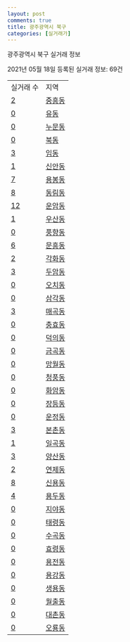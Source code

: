 ```yaml
---
layout: post
comments: true
title: 광주광역시 북구
categories: [실거래가]
---
```


광주광역시 북구 실거래 정보

2021년 05월 18일 등록된 실거래 정보: 69건


<table>
  <tr>
    <td>실거래 수</td>
    <td>지역</td>
  </tr>

  
  <tr>
    <td><a href="2917010100.html">2</a></td>
    <td><a href="2917010100.html">중흥동</a></td>
  </tr>
    

  <tr>
    <td><a href="2917010200.html">0</a></td>
    <td><a href="2917010200.html">유동</a></td>
  </tr>
    

  <tr>
    <td><a href="2917010300.html">0</a></td>
    <td><a href="2917010300.html">누문동</a></td>
  </tr>
    

  <tr>
    <td><a href="2917010400.html">0</a></td>
    <td><a href="2917010400.html">북동</a></td>
  </tr>
    

  <tr>
    <td><a href="2917010500.html">3</a></td>
    <td><a href="2917010500.html">임동</a></td>
  </tr>
    

  <tr>
    <td><a href="2917010600.html">1</a></td>
    <td><a href="2917010600.html">신안동</a></td>
  </tr>
    

  <tr>
    <td><a href="2917010700.html">7</a></td>
    <td><a href="2917010700.html">용봉동</a></td>
  </tr>
    

  <tr>
    <td><a href="2917010800.html">8</a></td>
    <td><a href="2917010800.html">동림동</a></td>
  </tr>
    

  <tr>
    <td><a href="2917010900.html">12</a></td>
    <td><a href="2917010900.html">운암동</a></td>
  </tr>
    

  <tr>
    <td><a href="2917011000.html">1</a></td>
    <td><a href="2917011000.html">우산동</a></td>
  </tr>
    

  <tr>
    <td><a href="2917011100.html">0</a></td>
    <td><a href="2917011100.html">풍향동</a></td>
  </tr>
    

  <tr>
    <td><a href="2917011200.html">6</a></td>
    <td><a href="2917011200.html">문흥동</a></td>
  </tr>
    

  <tr>
    <td><a href="2917011300.html">2</a></td>
    <td><a href="2917011300.html">각화동</a></td>
  </tr>
    

  <tr>
    <td><a href="2917011400.html">3</a></td>
    <td><a href="2917011400.html">두암동</a></td>
  </tr>
    

  <tr>
    <td><a href="2917011500.html">0</a></td>
    <td><a href="2917011500.html">오치동</a></td>
  </tr>
    

  <tr>
    <td><a href="2917011600.html">0</a></td>
    <td><a href="2917011600.html">삼각동</a></td>
  </tr>
    

  <tr>
    <td><a href="2917011700.html">3</a></td>
    <td><a href="2917011700.html">매곡동</a></td>
  </tr>
    

  <tr>
    <td><a href="2917011800.html">0</a></td>
    <td><a href="2917011800.html">충효동</a></td>
  </tr>
    

  <tr>
    <td><a href="2917011900.html">0</a></td>
    <td><a href="2917011900.html">덕의동</a></td>
  </tr>
    

  <tr>
    <td><a href="2917012000.html">0</a></td>
    <td><a href="2917012000.html">금곡동</a></td>
  </tr>
    

  <tr>
    <td><a href="2917012100.html">0</a></td>
    <td><a href="2917012100.html">망월동</a></td>
  </tr>
    

  <tr>
    <td><a href="2917012200.html">0</a></td>
    <td><a href="2917012200.html">청풍동</a></td>
  </tr>
    

  <tr>
    <td><a href="2917012300.html">0</a></td>
    <td><a href="2917012300.html">화암동</a></td>
  </tr>
    

  <tr>
    <td><a href="2917012400.html">0</a></td>
    <td><a href="2917012400.html">장등동</a></td>
  </tr>
    

  <tr>
    <td><a href="2917012500.html">0</a></td>
    <td><a href="2917012500.html">운정동</a></td>
  </tr>
    

  <tr>
    <td><a href="2917012600.html">3</a></td>
    <td><a href="2917012600.html">본촌동</a></td>
  </tr>
    

  <tr>
    <td><a href="2917012700.html">1</a></td>
    <td><a href="2917012700.html">일곡동</a></td>
  </tr>
    

  <tr>
    <td><a href="2917012800.html">3</a></td>
    <td><a href="2917012800.html">양산동</a></td>
  </tr>
    

  <tr>
    <td><a href="2917012900.html">2</a></td>
    <td><a href="2917012900.html">연제동</a></td>
  </tr>
    

  <tr>
    <td><a href="2917013000.html">8</a></td>
    <td><a href="2917013000.html">신용동</a></td>
  </tr>
    

  <tr>
    <td><a href="2917013100.html">4</a></td>
    <td><a href="2917013100.html">용두동</a></td>
  </tr>
    

  <tr>
    <td><a href="2917013200.html">0</a></td>
    <td><a href="2917013200.html">지야동</a></td>
  </tr>
    

  <tr>
    <td><a href="2917013300.html">0</a></td>
    <td><a href="2917013300.html">태령동</a></td>
  </tr>
    

  <tr>
    <td><a href="2917013400.html">0</a></td>
    <td><a href="2917013400.html">수곡동</a></td>
  </tr>
    

  <tr>
    <td><a href="2917013500.html">0</a></td>
    <td><a href="2917013500.html">효령동</a></td>
  </tr>
    

  <tr>
    <td><a href="2917013600.html">0</a></td>
    <td><a href="2917013600.html">용전동</a></td>
  </tr>
    

  <tr>
    <td><a href="2917013700.html">0</a></td>
    <td><a href="2917013700.html">용강동</a></td>
  </tr>
    

  <tr>
    <td><a href="2917013800.html">0</a></td>
    <td><a href="2917013800.html">생용동</a></td>
  </tr>
    

  <tr>
    <td><a href="2917013900.html">0</a></td>
    <td><a href="2917013900.html">월출동</a></td>
  </tr>
    

  <tr>
    <td><a href="2917014000.html">0</a></td>
    <td><a href="2917014000.html">대촌동</a></td>
  </tr>
    

  <tr>
    <td><a href="2917014100.html">0</a></td>
    <td><a href="2917014100.html">오룡동</a></td>
  </tr>
    


</table>
    